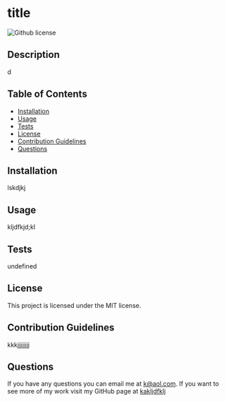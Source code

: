 # title
   ![Github license](https://img.shields.io/badge/license-MIT-blue.svg)

  ## Description
  d

  ## Table of Contents
  - [Installation](#installation)
  - [Usage](#usage)
  - [Tests](#tests)
  - [License](#license)
  - [Contribution Guidelines](#contribution-guidelines)
  - [Questions](#questions)

  ## Installation
  lskdjkj

  ## Usage
  kljdfkjd;kl

  ## Tests
  undefined

  ## License
This project is licensed under the MIT license.

  ## Contribution Guidelines
  kkkjjjjjjjj

  ## Questions
  If you have any questions you can email me at k@aol.com.
  If you want to see more of my work visit my GitHub page at [kakljdfklj](https://github.com/kakljdfklj)
